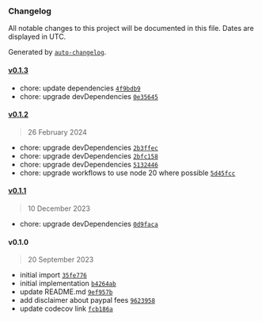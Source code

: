 ### Changelog

All notable changes to this project will be documented in this file. Dates are displayed in UTC.

Generated by [`auto-changelog`](https://github.com/CookPete/auto-changelog).

#### [v0.1.3](https://github.com/ayan4m1/paypal-fee/compare/v0.1.2...v0.1.3)

- chore: update dependencies [`4f9bdb9`](https://github.com/ayan4m1/paypal-fee/commit/4f9bdb959e478868200e4f0a39b4f407ac1e050c)
- chore: upgrade devDependencies [`0e35645`](https://github.com/ayan4m1/paypal-fee/commit/0e35645bdfbf3477a7d7eae7b43f942e20a751bd)

#### [v0.1.2](https://github.com/ayan4m1/paypal-fee/compare/v0.1.1...v0.1.2)

> 26 February 2024

- chore: upgrade devDependencies [`2b3ffec`](https://github.com/ayan4m1/paypal-fee/commit/2b3ffec629d5a8fd4825fd6bf14356d74424cd54)
- chore: upgrade devDependencies [`2bfc158`](https://github.com/ayan4m1/paypal-fee/commit/2bfc158634948e4e32c2600eff87ac397d13695d)
- chore: upgrade devDependencies [`5132446`](https://github.com/ayan4m1/paypal-fee/commit/51324468252e9cb213ca0bfdb9f2e55aa5e5ee1c)
- chore: upgrade workflows to use node 20 where possible [`5d45fcc`](https://github.com/ayan4m1/paypal-fee/commit/5d45fcc5a4329237742f7c40a50402f8cedd2496)

#### [v0.1.1](https://github.com/ayan4m1/paypal-fee/compare/v0.1.0...v0.1.1)

> 10 December 2023

- chore: upgrade devDependencies [`0d9faca`](https://github.com/ayan4m1/paypal-fee/commit/0d9faca5a594dbc280ab3873da1a452a903c9745)

#### v0.1.0

> 20 September 2023

- initial import [`35fe776`](https://github.com/ayan4m1/paypal-fee/commit/35fe77636a360fee238e9f9c77602a12025dfb6f)
- initial implementation [`b4264ab`](https://github.com/ayan4m1/paypal-fee/commit/b4264ab137b58f8f08394c031dd630f6d095f589)
- update README.md [`9ef957b`](https://github.com/ayan4m1/paypal-fee/commit/9ef957bde3e6c715a47012f9ecd9a8831bd4dd08)
- add disclaimer about paypal fees [`9623958`](https://github.com/ayan4m1/paypal-fee/commit/9623958c46ef0384fc320d903942e53eb2599442)
- update codecov link [`fcb186a`](https://github.com/ayan4m1/paypal-fee/commit/fcb186a38270fe5137909461002c8166f0840004)

